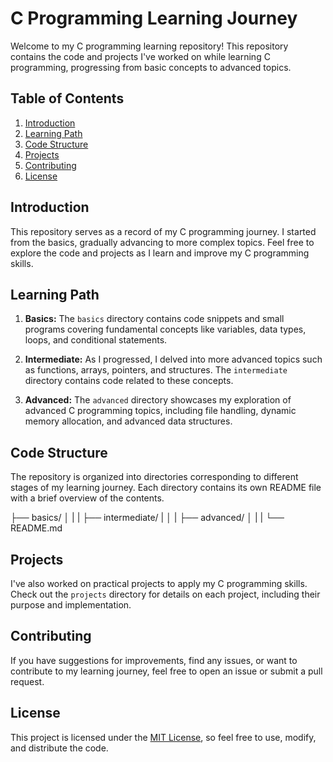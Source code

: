 # C Programming Learning Journey

Welcome to my C programming learning repository! This repository contains the code and projects I've worked on while learning C programming, progressing from basic concepts to advanced topics.

## Table of Contents

1. [Introduction](#introduction)
2. [Learning Path](#learning-path)
3. [Code Structure](#code-structure)
4. [Projects](#projects)
5. [Contributing](#contributing)
6. [License](#license)

## Introduction

This repository serves as a record of my C programming journey. I started from the basics, gradually advancing to more complex topics. Feel free to explore the code and projects as I learn and improve my C programming skills.

## Learning Path

1. **Basics:** The `basics` directory contains code snippets and small programs covering fundamental concepts like variables, data types, loops, and conditional statements.

2. **Intermediate:** As I progressed, I delved into more advanced topics such as functions, arrays, pointers, and structures. The `intermediate` directory contains code related to these concepts.

3. **Advanced:** The `advanced` directory showcases my exploration of advanced C programming topics, including file handling, dynamic memory allocation, and advanced data structures.

## Code Structure

The repository is organized into directories corresponding to different stages of my learning journey. Each directory contains its own README file with a brief overview of the contents.

├── basics/
│ 
|
|
├── intermediate/
|
│
|
├── advanced/
│ 
|
|
└── README.md


## Projects

I've also worked on practical projects to apply my C programming skills. Check out the `projects` directory for details on each project, including their purpose and implementation.

## Contributing

If you have suggestions for improvements, find any issues, or want to contribute to my learning journey, feel free to open an issue or submit a pull request.

## License

This project is licensed under the [MIT License](LICENSE), so feel free to use, modify, and distribute the code.
